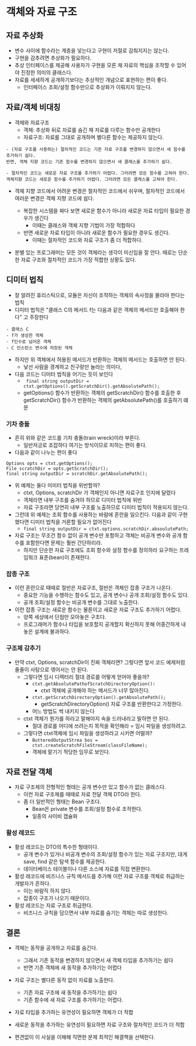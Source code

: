 # 객체와 자료 구조

## 자료 추상화
- 변수 사이에 함수라는 계층을 넣는다고 구현이 저절로 감춰지지는 않는다.
- 구현을 감추려면 추상화가 필요하다. 
- 추상 인터페이스를 제공해 사용자가 구현을 모른 채 자료의 핵심을 조작할 수 있어야 진정한 의미의 클래스다. 
- 자료를 세세하게 공개하기보다는 추상적인 개념으로 표현하는 편이 좋다.
    - 인터페이스 조회/설정 함수만으로 추상화가 이뤄지지 않는다.

## 자료/객체 비대칭
- 객체와 자료구조
    - 객체: 추상화 뒤로 자료를 숨긴 채 자료를 다루는 함수만 공개한다
    - 자료구조: 자료를 그대로 공개하며 별다른 함수는 제공하지 않는다.
```
- (자료 구조를 사용하는) 절차적인 코드는 기존 자료 구조를 변경하지 않으면서 새 함수를 추가하기 쉽다.
반면, 객체 지향 코드는 기존 함수를 변경하지 않으면서 새 클래스를 추가하기 쉽다.
```
```
- 절차적인 코드는 새로운 자료 구조를 추가하기 어렵다. 그러려면 모든 함수를 고쳐야 한다. 
객체지향 코드는 새로운 함수를 추가하기 어렵다. 그러려면 모든 클래스를 고쳐야 한다. 
```
- 객체 지향 코드에서 어려운 변경은 절차적인 코드에서 쉬우며, 절차적인 코드에서 여러운 변경은 객체 지향 코드에 쉽다.
    - 복잡한 시스템을 짜다 보면 새로운 함수가 아니라 새로운 자료 타입이 필요한 경우가 생긴다 
        - 이때는 클래스와 객체 지향 기법이 가장 적합하다
    - 반면 새로운 자료 타입이 아니라 새로운 함수가 필요한 경우도 생긴다.
        - 이때는 절차적인 코드와 자료 구조가 좀 더 적합하다.
    
- 분별 있는 프로그래머는 모든 것이 객체라는 생각이 미신임을 잘 안다. 때로는 단순한 자료 구조와 절차적인 코드가 가장 적합한 상황도 있다.

## 디미터 법칙
- 잘 알려진 휴리스틱으로, 모듈은 자신이 조작하는 객체의 속사정을 몰라야 한다는 법칙
- 디미터 법칙은 "클래스 C의 메서드 f는 다음과 같은 객체의 메서드만 호출해야 한다" 고 주장한다
```
- 클래스 C
- f가 생성한 객체
- f인수로 넘어온 객체
- C 인스턴스 변수에 저장된 객체
```
- 하지만 위 객체에서 허용된 메서드가 반환하는 객체의 메서드는 호출하면 안 된다.
    - 낯선 사람을 경계하고 친구랑만 놀라는 의미다,
- 다음 코드는 디미터 법칙을 어기는 듯이 보인다
    - ` final string outputDir = ctxt.getOptions().getScratchDir().getAbsolutePath();`
    - getOptions() 함수가 반환하는 객체의 getScratchDir() 함수를 호출한 후 getScratchDir() 함수가 반환하는 객체의 getAbsolutePath()를 호출하기 떄문

### 기차 충돌
- 흔히 위와 같은 코드를 기차 충돌(train wreck)이라 부른다. 
    - 일반저긍로 조잡하다 여기는 방식이므로 피하는 편이 좋다. 
- 다음과 같이 나누는 편이 좋다
```
Options opts = ctxt.getOptions();
File scratchDir = opts.getScratchDir();
final string outputDir = scratchDir.getAbsolutePath();
```
- 위 예제는 둘다 미미터 법칙을 위반할까?
    - ctxt, Options, scratchDir 가 객체인지 아니면 자료구조 인지에 달렸다
    - 객체라면 내부 구조를 숨겨야 하므로 디미터 법칙에 위반
    - 자료 구조라면 당연히 내부 구조를 노출하므로 디미터 법칙이 적용되지 않는다.
- 그런데 위 예제는 조회 함수를 사용하는 바람에 혼란을 일으킨다. 다음과 같이 구현 했다면 디미터 법칙을 거론할 필요가 없어진다
    - `final string outputDir = ctxt.options.scratchDir.absoulutePath; `
- 자료 구조는 무조건 함수 없이 공개 변수만 포함하고 객체는 비공개 변수와 공개 함수를 포함한다면 문제는 훨씬 간단하리라.
    - 하지만 단순한 자료 구조에도 조회 함수와 설정 함수를 정의하라 요구하는 프레임워크 표준(bean)이 존재한다. 

### 잡종 구조
- 이런 혼란으로 때때로 절반은 자료구조, 절반은 객체인 잡종 구조가 나온다.
    - 중요한 기능을 수행하는 함수도 있고, 공개 변수나 공개 조회/설정 함수도 있다.
    - 공개 조회/설정 함수는 비공개 변수를 그대로 노출한다.
- 이런 잡종 구조는 새로운 함수는 물론이고 새로운 자료 구조도 추가하기 어렵다. 
    - 양쪽 세상에서 단점만 모아놓은 구조다.
    - 프로그래머가 함수나 타입을 보호할지 공개할지 확신하지 못해 어중간하게 내놓은 설계에 불과하다.

### 구조체 감추기
- 만약 ctxt, Options, scratchDir이 진짜 객체라면? 그렇다면 앞서 코드 예제처럼 줄줄이 사탕으로 엮어서는 안 된다. 
    - 그렇다면 임시 디렉터리 절대 경로를 어떻게 얻어야 좋을까?
        - `ctxt.getAbsolutePathofScratchDirectoryOption():`
            - ctxt 객체에 공개해야 하는 메서드가 너무 많아진다. 
        - `ctxt.getScratchDirectoryOption().getAbsolutePath();`
            - getScratchDirectoryOption() 자료 구조를 반환한다고 가정한다. 
        - 어느 방법도 썩 내키지 않는다
    - ctxt 객체가 뭔가를 하라고 말해야지 속을 드러내라고 말하면 안 된다. 
        - 절대 경로를 어디에 쓰려는지 목적을 확인해라 = 임시 파일을 생성하려고.
    - 그렇다면 ctxt객체에 임시 파일을 생성하라고 시키면 어떨까?
        - `ButteredOutputStrea bos = ctxt.createScratchFileStream(classFileName);`
        - 객체에 맡기기 적당한 임무로 보인다. 

## 자료 전달 객체 
- 자료 구조체의 전형적인 형태는 공개 변수만 있고 함수가 없는 클래스다. 
    - 이런 자료 구조체를 때때로 자료 전달 객체 DTO라 한다. 
    - 좀 더 일반적인 형태는 Bean 구조다. 
        - Bean은 private 변수를 조회/설정 함수로 조작한다. 
        - 일종의 사이비 캡슐화

### 활성 레코드
- 활성 레코드는 DTO의 특수한 형태이다. 
    - 공개 변수가 있거나 비공개 변수의 조회/설정 함수가 있는 자료 구조지만, 대게 save, find 같은 탐색 함수를 제공한다. 
    - 데이터베이스 테이블이나 다른 소스에 자료를 직접 변환한다. 
- 활성 레코드에 비즈니스 규칙 메서드를 추가해 이런 자료 구조를 객체로 취급하는 개발자가 흔하다. 
    - 이는 바람직 하지 않다. 
    - 잡종이 구조가 나오기 때문이다. 
- 활성 레코드는 자료 구조로 취급한다. 
    - 비즈니스 규칙을 담으면서 내부 자료를 숨기는 객체는 따로 생성한다. 

## 결론
- 객체는 동작을 공개하고 자료를 숨긴다. 
    - 그래서 기존 동작을 변경하지 않으면서 새 객체 타입을 추가하기는 쉽다
    - 반면 기존 객체에 새 동작을 추가하기는 어렵다
- 자료 구조는 별다른 동작 없이 자료를 노출한다.
    - 기존 자료 구조에 새 동작을 추가하기는 쉽다
    - 기존 함수에 새 자료 구조를 추가하기는 어렵다. 

- 자료 타입을 추가하는 유연성이 필요하면 객체가 더 적합
- 새로운 동작을 추가하는 유연성이 필요하면 자료 구조와 절차적인 코드가 더 적합
- 편견없이 이 사실을 이해해 직면한 문제 최적인 해결책을 선택한다. 
